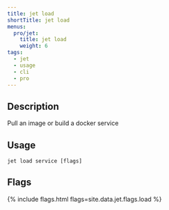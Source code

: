 ```yaml
---
title: jet load
shortTitle: jet load
menus:
  pro/jet:
    title: jet load
    weight: 6
tags:
  - jet
  - usage
  - cli
  - pro
---
```


## Description
Pull an image or build a docker service

## Usage

```
jet load service [flags]
```

## Flags

{% include flags.html flags=site.data.jet.flags.load %}
